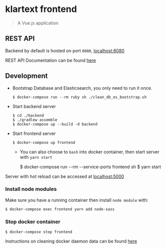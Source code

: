 # klartext frontend
> A Vue.js application

## REST API

Backend by default is hosted on port `8080`, [localhost:8080](http://localhost:8080)

REST API Documentation can be found [here](https://github.com/chuan-su/klartext/blob/master/backend/API.md)

## Development

  * Bootstrap Database and Elasticsearch, you only need to run it once.
    
        $ docker-compose run --rm ruby sh ./clean_db_es_bootstrap.sh
  
  * Start backend server
    
        $ cd ./backend
        $ ./gradlew assemble
        $ docker-compose up --build -d backend

  * Start frontend server

        $ docker-compose up frontend

    * You can also choose to `bash` into docker container, then start server with `yarn start`
    
        $ docker-compose run --rm --service-ports frontend sh
        $ yarn start

Server with hot reload can be accessed at [localhost:5000](http://localhost:5000)

### Install node modules
Make sure you have a running container then install `node module` with:

    $ docker-compose exec frontend yarn add node-sass

### Stop docker container

    $ docker-compose stop frontend
    
Instructions on cleaning docker daemon data can be found [here](https://github.com/chuan-su/klartext/blob/master/README.md#clean-up-docker-daemon-data)
